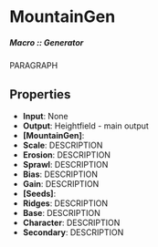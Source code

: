 # MountainGen
##### Macro :: Generator

PARAGRAPH

## Properties
- **Input**: None
- **Output**: Heightfield - main output
- **[MountainGen]**: 
- **Scale**: DESCRIPTION
- **Erosion**: DESCRIPTION
- **Sprawl**: DESCRIPTION
- **Bias**: DESCRIPTION
- **Gain**: DESCRIPTION
- **[Seeds]**: 
- **Ridges**: DESCRIPTION
- **Base**: DESCRIPTION
- **Character**: DESCRIPTION
- **Secondary**: DESCRIPTION




